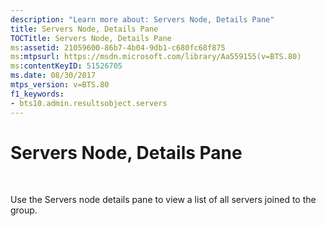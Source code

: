 ```yaml
---
description: "Learn more about: Servers Node, Details Pane"
title: Servers Node, Details Pane
TOCTitle: Servers Node, Details Pane
ms:assetid: 21059600-86b7-4b04-9db1-c680fc68f875
ms:mtpsurl: https://msdn.microsoft.com/library/Aa559155(v=BTS.80)
ms:contentKeyID: 51526705
ms.date: 08/30/2017
mtps_version: v=BTS.80
f1_keywords:
- bts10.admin.resultsobject.servers
---
```


# Servers Node, Details Pane

 

Use the Servers node details pane to view a list of all servers joined to the group.

